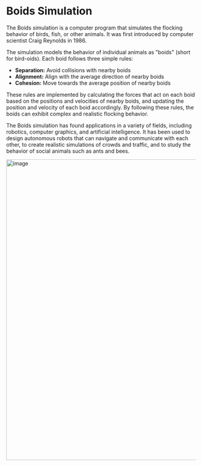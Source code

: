 # Boids Simulation

The Boids simulation is a computer program that simulates the flocking behavior of birds, fish, or other animals. It was first introduced by computer scientist Craig Reynolds in 1986.

The simulation models the behavior of individual animals as "boids" (short for bird-oids). Each boid follows three simple rules:
- **Separation:** Avoid collisions with nearby boids
- **Alignment:** Align with the average direction of nearby boids
- **Cohesion:** Move towards the average position of nearby boids

These rules are implemented by calculating the forces that act on each boid based on the positions and velocities of nearby boids, and updating the position and velocity of each boid accordingly. By following these rules, the boids can exhibit complex and realistic flocking behavior.

The Boids simulation has found applications in a variety of fields, including robotics, computer graphics, and artificial intelligence. It has been used to design autonomous robots that can navigate and communicate with each other, to create realistic simulations of crowds and traffic, and to study the behavior of social animals such as ants and bees.

<img width="800" alt="image" src="https://user-images.githubusercontent.com/28791222/227610970-ec0669f8-3220-46e6-ad4c-35195fcb243e.png">
